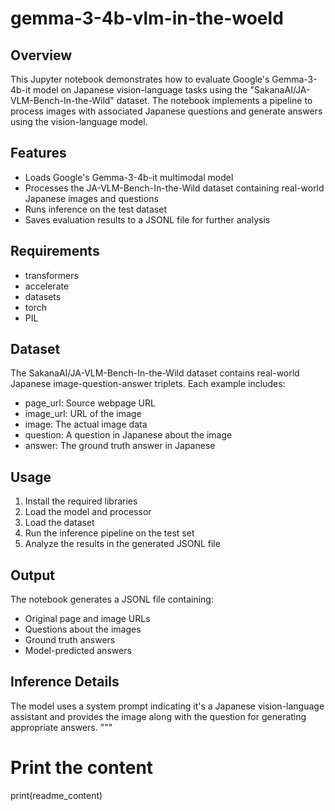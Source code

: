 # gemma-3-4b-vlm-in-the-woeld

## Overview
This Jupyter notebook demonstrates how to evaluate Google's Gemma-3-4b-it model on Japanese vision-language tasks using the "SakanaAI/JA-VLM-Bench-In-the-Wild" dataset. The notebook implements a pipeline to process images with associated Japanese questions and generate answers using the vision-language model.

## Features
- Loads Google's Gemma-3-4b-it multimodal model
- Processes the JA-VLM-Bench-In-the-Wild dataset containing real-world Japanese images and questions
- Runs inference on the test dataset
- Saves evaluation results to a JSONL file for further analysis

## Requirements
- transformers
- accelerate
- datasets
- torch
- PIL

## Dataset
The SakanaAI/JA-VLM-Bench-In-the-Wild dataset contains real-world Japanese image-question-answer triplets. Each example includes:
- page_url: Source webpage URL
- image_url: URL of the image
- image: The actual image data
- question: A question in Japanese about the image
- answer: The ground truth answer in Japanese

## Usage
1. Install the required libraries
2. Load the model and processor
3. Load the dataset
4. Run the inference pipeline on the test set
5. Analyze the results in the generated JSONL file

## Output
The notebook generates a JSONL file containing:
- Original page and image URLs
- Questions about the images
- Ground truth answers
- Model-predicted answers

## Inference Details
The model uses a system prompt indicating it's a Japanese vision-language assistant and provides the image along with the question for generating appropriate answers.
"""

# Print the content
print(readme_content)
